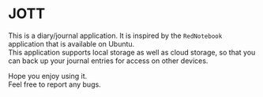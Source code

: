 # JOTT

This is a diary/journal application. It is inspired by the `RedNotebook` application that is available on Ubuntu.  
This application supports local storage as well as cloud storage, so that you can back up your journal entries for access on other devices.

Hope you enjoy using it.  
Feel free to report any bugs.
